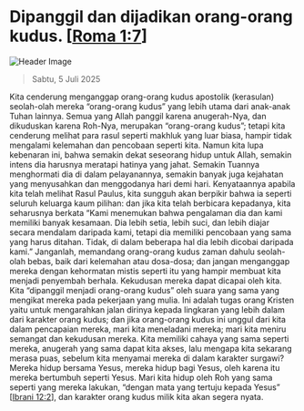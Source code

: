 
# Dipanggil dan dijadikan orang-orang kudus. [[Roma 1:7](http://alkitab.sabda.org/?Roma%201:7)]

![Header Image](https://alkitab.app/slice/sunrise.jpg)

> Sabtu, 5 Juli 2025

Kita cenderung menganggap orang-orang kudus apostolik (kerasulan) seolah-olah mereka “orang-orang kudus” yang lebih utama dari anak-anak Tuhan lainnya. Semua yang Allah panggil karena anugerah-Nya, dan dikuduskan karena Roh-Nya, merupakan “orang-orang kudus”; tetapi kita cenderung melihat para rasul seperti makhluk yang luar biasa, hampir tidak mengalami kelemahan dan pencobaan seperti kita. Namun kita lupa kebenaran ini, bahwa semakin dekat seseorang hidup untuk Allah, semakin intens dia harusnya meratapi hatinya yang jahat. Semakin Tuannya menghormati dia di dalam pelayanannya, semakin banyak juga kejahatan yang menyusahkan dan menggodanya hari demi hari. Kenyataannya apabila kita telah melihat Rasul Paulus, kita sungguh akan berpikir bahwa ia seperti seluruh keluarga kaum pilihan: dan jika kita telah berbicara kepadanya, kita seharusnya berkata “Kami menemukan bahwa pengalaman dia dan kami memiliki banyak kesamaan. Dia lebih setia, lebih suci, dan lebih diajar secara mendalam daripada kami, tetapi dia memiliki pencobaan yang sama yang harus ditahan. Tidak, di dalam beberapa hal dia lebih dicobai daripada kami.” Janganlah, memandang orang-orang kudus zaman dahulu seolah-olah bebas, baik dari kelemahan atau dosa-dosa; dan jangan menganggap mereka dengan kehormatan mistis seperti itu yang hampir membuat kita menjadi penyembah berhala. Kekudusan mereka dapat dicapai oleh kita. Kita “dipanggil menjadi orang-orang kudus” oleh suara yang sama yang mengikat mereka pada pekerjaan yang mulia. Ini adalah tugas orang Kristen yaitu untuk mengarahkan jalan dirinya kepada lingkaran yang lebih dalam dari karakter orang kudus; dan jika orang-orang kudus ini unggul dari kita dalam pencapaian mereka, mari kita meneladani mereka; mari kita meniru semangat dan kekudusan mereka. Kita memiliki cahaya yang sama seperti mereka, anugerah yang sama dapat kita akses, lalu mengapa kita sekarang merasa puas, sebelum kita menyamai mereka di dalam karakter surgawi? Mereka hidup bersama Yesus, mereka hidup bagi Yesus, oleh karena itu mereka bertumbuh seperti Yesus. Mari kita hidup oleh Roh yang sama seperti yang mereka lakukan, “dengan mata yang tertuju kepada Yesus” [[Ibrani 12:2](http://alkitab.sabda.org/?Ibrani%2012:2)], dan karakter orang kudus milik kita akan segera nyata.
    